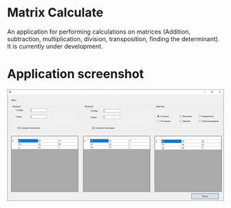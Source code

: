 # Matrix Calculate

An application for performing calculations on matrices (Addition, subtraction, multiplication, division, transposition, finding the determinant). It is currently under development.

# Application screenshot
![Application screenshot](Resourse/Application.png)